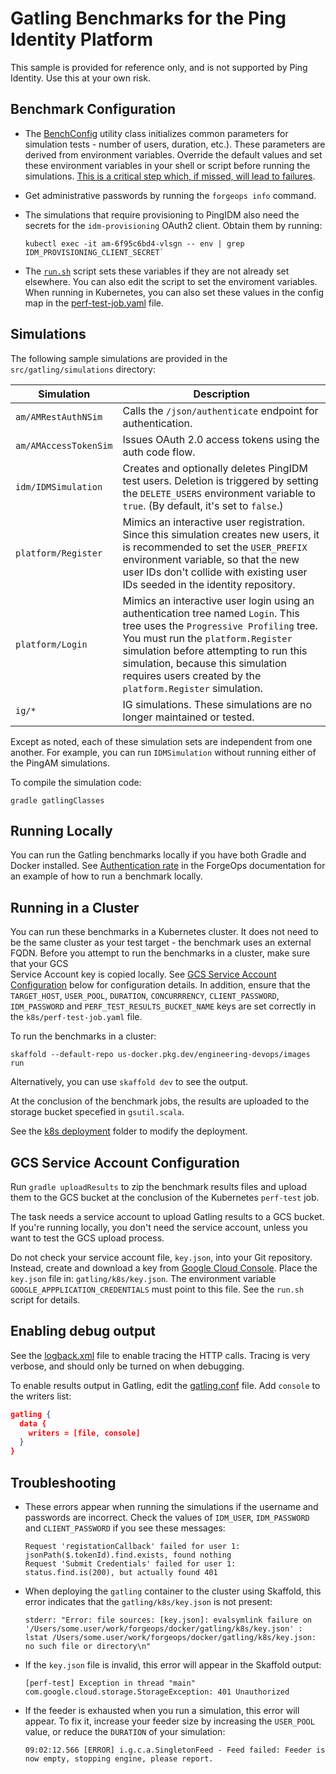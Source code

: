 # Gatling Benchmarks for the Ping Identity Platform

This sample is provided for reference only, and is not supported by Ping Identity. 
Use this at your own risk.

## Benchmark Configuration

* The [BenchConfig](src/gatling/simulations/util.scala) utility class 
  initializes common parameters for simulation tests - number of users, 
  duration, etc.). These parameters are derived from environment variables. 
  Override the default values and set these environment variables in your shell 
  or script before running the simulations. <u>This is a critical step which, if 
  missed, will lead to failures</u>.

* Get administrative passwords by running the `forgeops info` command.  
  
* The simulations that require provisioning to PingIDM also need the secrets for the
  `idm-provisioning` OAuth2 client. Obtain them by running:
  ```
  kubectl exec -it am-6f95c6bd4-vlsgn -- env | grep IDM_PROVISIONING_CLIENT_SECRET`
  ```

* The [`run.sh`](run.sh) script sets these variables if they are not already set 
  elsewhere. You can also edit the script to set the enviroment variables. When
  running in Kubernetes, you can also set these values in the config map in the
  [perf-test-job.yaml](k8s/perf-test-job.yaml) file. 
  
## Simulations

The following sample simulations are provided in the `src/gatling/simulations` 
directory:

|Simulation|Description
|----------|-----------
|`am/AMRestAuthNSim`|Calls the `/json/authenticate` endpoint for authentication.
|`am/AMAccessTokenSim`|Issues OAuth 2.0 access tokens using the auth code flow.
|`idm/IDMSimulation`|Creates and optionally deletes PingIDM test users. Deletion is triggered by setting the `DELETE_USERS` environment variable to `true`. (By default, it's set to `false`.)
|`platform/Register`|Mimics an interactive user registration. Since this simulation creates new users, it is recommended to set the `USER_PREFIX` environment variable, so that the new user IDs don't collide with existing user IDs seeded in the identity repository.
|`platform/Login`|Mimics an interactive user login using an authentication tree named `Login`. This tree uses the `Progressive Profiling` tree. You must run the `platform.Register` simulation before attempting to run this simulation, because this simulation requires users created by the `platform.Register` simulation.
|`ig/*`|IG simulations. These simulations are no longer maintained or tested. 

Except as noted, each of these simulation sets are independent from one another. 
For example, you can run `IDMSimulation` without running either of the PingAM 
simulations.  

To compile the simulation code:

```
gradle gatlingClasses
```

## Running Locally

You can run the Gatling benchmarks locally if you have both Gradle and Docker 
installed. See [Authentication rate] in the ForgeOps documentation for an example
of how to run a benchmark locally.

## Running in a Cluster

You can run these benchmarks in a Kubernetes cluster. It does not need to be
the same cluster as your test target - the benchmark uses an external FQDN. 
Before you attempt to run the benchmarks in a cluster, make sure that your GCS  
Service Account key is copied locally. See 
[GCS Service Account Configuration](#gcs-service-account-configuration) below for 
configuration details. In addition, ensure that the `TARGET_HOST`, `USER_POOL`, 
`DURATION`, `CONCURRRENCY`, `CLIENT_PASSWORD`, `IDM_PASSWORD` and 
`PERF_TEST_RESULTS_BUCKET_NAME` keys are set correctly in the 
`k8s/perf-test-job.yaml` file.

To run the benchmarks in a cluster:

```
skaffold --default-repo us-docker.pkg.dev/engineering-devops/images run
```

Alternatively, you can use `skaffold dev` to see the output.

At the conclusion of the benchmark jobs, the results are uploaded to the storage
bucket specefied in `gsutil.scala`.

See the [k8s deployment](k8s/) folder to modify the deployment. 

## GCS Service Account Configuration

Run `gradle uploadResults` to zip the benchmark results files and upload them to
the GCS bucket at the conclusion of the Kubernetes `perf-test` job.

The task needs a service account to upload Gatling results to a GCS bucket. If 
you're running locally, you don't need the service account, unless you want to 
test the GCS upload process.

Do not check your service account file, `key.json`, into your Git repository. 
Instead, create and download a key from 
[Google Cloud Console](https://console.cloud.google.com/iam-admin/serviceaccounts).
Place the `key.json` file in: `gatling/k8s/key.json`. The environment variable
`GOOGLE_APPPLICATION_CREDENTIALS` must point to this file. See the `run.sh` 
script for details.

## Enabling debug output 

See the [logback.xml](src/gatling/resources/logback.xml) file to enable tracing
the HTTP calls. Tracing is very verbose, and should only be turned on when 
debugging. 

To enable results output in Gatling, edit the 
[gatling.conf](src/gatling/resources/gatling.conf) file. Add `console` to the
writers list:

```json
gatling {
  data {
    writers = [file, console]
  }
}
```

## Troubleshooting

* These errors appear when running the simulations if the username and passwords
are incorrect. Check the values of `IDM_USER`, `IDM_PASSWORD` and 
`CLIENT_PASSWORD` if you see these messages:
    ```  
    Request 'registationCallback' failed for user 1: jsonPath($.tokenId).find.exists, found nothing
    Request 'Submit Credentials' failed for user 1: status.find.is(200), but actually found 401
    ```

* When deploying the `gatling` container to the cluster using Skaffold, this 
error indicates that the `gatling/k8s/key.json` is not present: 
    ```
    stderr: "Error: file sources: [key.json]: evalsymlink failure on '/Users/some.user/work/forgeops/docker/gatling/k8s/key.json' : lstat /Users/some.user/work/forgeops/docker/gatling/k8s/key.json: no such file or directory\n"
    ```

* If the `key.json` file is invalid, this error will appear in the Skaffold 
output:
    ```
    [perf-test] Exception in thread "main" com.google.cloud.storage.StorageException: 401 Unauthorized
    ```

* If the feeder is exhausted when you run a simulation, this error will appear. 
To fix it, increase your feeder size by increasing the `USER_POOL` value, or 
reduce the `DURATION` of your simulation:
    ```
    09:02:12.566 [ERROR] i.g.c.a.SingletonFeed - Feed failed: Feeder is now empty, stopping engine, please report.
    ```
[About the forgeops repository]:https://ea.forgerock.com/docs/forgeops/forgeops.html
[Authentication rate]:https://ea.forgerock.com/docs/forgeops/how-to/benchmark/authrate.html
[CDK documentation]:https://ea.forgerock.com/docs/forgeops/cdk/overview.html
[CDK Shutdown and Removal]:https://ea.forgerock.com/docs/forgeops/cdk/shutdown.html
[ForgeOps Release Notes]:https://ea.forgerock.com/docs/forgeops/rn/rn.html
[latest release branch]:https://github.com/ForgeRock/forgeops/tree/release/7.3-20230404
[latest release documentation]:https://backstage.forgerock.com/docs/forgeops/7.3/index.html
[Statement of support]:https://backstage.forgerock.com/docs/forgeops/7.3/start/support.html#kubernetes-services
[Troubleshooting]:https://ea.forgerock.com/docs/forgeops/troubleshooting/overview.html
[UI and API access]:https://ea.forgerock.com/docs/forgeops/cdk/access.html